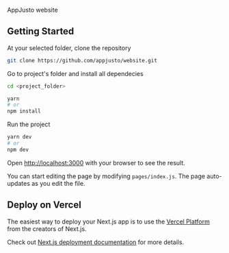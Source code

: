 AppJusto website

## Getting Started

At your selected folder, clone the repository

```bash
git clone https://github.com/appjusto/website.git
```

Go to project's folder and install all dependecies

```bash
cd <project_folder>

yarn
# or
npm install
```

Run the project

```bash
yarn dev
# or
npm dev
```

Open [http://localhost:3000](http://localhost:3000) with your browser to see the result.

You can start editing the page by modifying `pages/index.js`. The page auto-updates as you edit the file.

## Deploy on Vercel

The easiest way to deploy your Next.js app is to use the [Vercel Platform](https://vercel.com/import?utm_medium=default-template&filter=next.js&utm_source=create-next-app&utm_campaign=create-next-app-readme) from the creators of Next.js.

Check out [Next.js deployment documentation](https://nextjs.org/docs/deployment) for more details.
